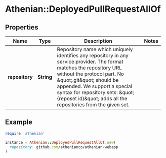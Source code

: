 # Athenian::DeployedPullRequestAllOf

## Properties

| Name | Type | Description | Notes |
| ---- | ---- | ----------- | ----- |
| **repository** | **String** | Repository name which uniquely identifies any repository in any service provider. The format matches the repository URL without the protocol part. No \&quot;.git\&quot; should be appended. We support a special syntax for repository sets: \&quot;{reposet id}\&quot; adds all the repositories from the given set.  |  |

## Example

```ruby
require 'athenian'

instance = Athenian::DeployedPullRequestAllOf.new(
  repository: github.com/athenianco/athenian-webapp
)
```

